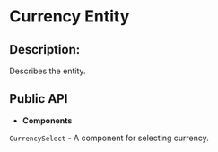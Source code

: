# Currency Entity

## Description:

Describes the entity.

## Public API
- **Components**

`CurrencySelect` - A component for selecting currency.






